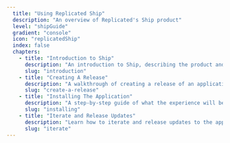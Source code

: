 ```yaml
---
  title: "Using Replicated Ship"
  description: "An overview of Replicated's Ship product"
  level: "shipGuide"
  gradient: "console"
  icon: "replicatedShip"
  index: false
  chapters:
    - title: "Introduction to Ship"
      description: "An introduction to Ship, describing the product and what to expect"
      slug: "introduction"
    - title: "Creating A Release"
      description: "A walkthrough of creating a release of an application"
      slug: "create-a-release"
    - title: "Installing The Application"
      description: "A step-by-step guide of what the experience will be like installing the application"
      slug: "installing"
    - title: "Iterate and Release Updates"
      description: "Learn how to iterate and release updates to the application"
      slug: "iterate"
---
```

